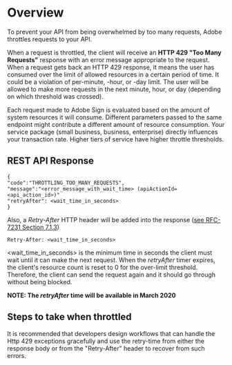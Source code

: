 # Overview
To prevent your API from being overwhelmed by too many requests, Adobe throttles requests to your API. 

When a request is throttled, the client will receive an **HTTP 429 "Too Many Requests"** response with an error message appropriate to the request. When a request gets back an HTTP 429 response, it means the user has consumed over the limit of allowed resources in a certain period of time. It could be a violation of per-minute, -hour, or -day limit. The user will be allowed to make more requests in the next minute, hour, or day (depending on which threshold was crossed). 

Each request made to Adobe Sign is evaluated based on the amount of system resources it will consume. Different parameters passed to the same endpoint might contribute a different amount of resource consumption. Your service package (small business, business, enterprise) directly influences your transaction rate. Higher tiers of service have higher throttle thresholds.

## REST API Response
``` 
{
"code":"THROTTLING_TOO_MANY_REQUESTS",
"message":"<error_message_with_wait_time> (apiActionId=<api_action_id>)"
"retryAfter": <wait_time_in_seconds>
}
```

Also, a *Retry-After* HTTP header will be added into the response ([see RFC-7231 Section 7.1.3](https://tools.ietf.org/html/rfc7231#section-7.1.3))

```
Retry-After: <wait_time_in_seconds>
```


<wait_time_in_seconds> is the minimum time in seconds the client must wait until it can make the next request. 
When the *retryAfter* timer expires, the client's resource count is reset to 0 for the over-limit threshold. Therefore, the client can send the request again and it should go through without being blocked.

**NOTE: The *retryAfter* time will be available in March 2020**

## Steps to take when throttled
It is recommended that developers design workflows that can handle the Http 429 exceptions gracefully and use the retry-time from either the response body or from the "Retry-After" header to recover from such errors.
